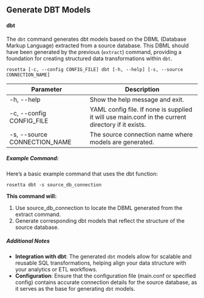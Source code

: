 ## Generate DBT Models

#### dbt
The `dbt` command generates dbt models based on the DBML (Database Markup Language) extracted from a source database. This DBML should have been generated by the previous (`extract`) command, providing a foundation for creating structured data transformations within `dbt`.

    rosetta [-c, --config CONFIG_FILE] dbt [-h, --help] [-s, --source CONNECTION_NAME]

Parameter | Description
--- | ---
-h, --help | Show the help message and exit.
-c, --config CONFIG_FILE | YAML config file.  If none is supplied it will use main.conf in the current directory if it exists.
-s, --source CONNECTION_NAME | The source connection name where models are generated.

##### Example Command:
Here’s a basic example command that uses the dbt function:

    rosetta dbt -s source_db_connection


**This command will:**
1. Use source_db_connection to locate the DBML generated from the extract command.
2. Generate corresponding dbt models that reflect the structure of the source database.

##### Additional Notes
- **Integration with dbt**: The generated `dbt` models allow for scalable and reusable SQL transformations, helping align your data structure with your analytics or ETL workflows.
- **Configuration**: Ensure that the configuration file (main.conf or specified config) contains accurate connection details for the source database, as it serves as the base for generating `dbt` models.
